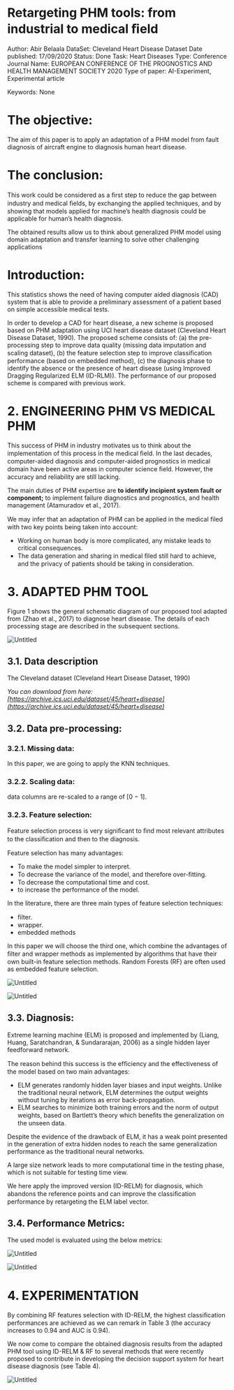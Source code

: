 # Retargeting PHM tools: from industrial to medical ﬁeld

Author: Abir Belaala
DataSet: Cleveland Heart Disease Dataset
Date published: 17/09/2020
Status: Done
Task: Heart Diseases
Type: Conference
Journal Name: EUROPEAN CONFERENCE OF THE PROGNOSTICS AND HEALTH MANAGEMENT SOCIETY 2020
Type of paper: AI-Experiment, Experimental article

Keywords: None

# The objective:

The aim of this paper is to apply an adaptation of a PHM model from fault diagnosis of aircraft engine to diagnosis human heart disease.

# The conclusion:

This work could be considered as a ﬁrst step to reduce the gap between industry and medical ﬁelds, by exchanging the applied techniques, and by  showing that models applied for machine’s health diagnosis could be applicable for human’s health diagnosis.

The obtained results allow us to think about generalized PHM model using domain adaptation and transfer learning to solve other challenging applications

# Introduction:

This statistics shows the need of having computer aided diagnosis (CAD) system that is able to provide a preliminary assessment of a patient based on simple accessible medical tests.

In order to develop a CAD for heart disease, a new scheme is proposed based on PHM adaptation using UCI heart disease dataset (Cleveland Heart Disease Dataset, 1990). The proposed scheme consists of: (a) the pre-processing step to improve data quality (missing data imputation and scaling dataset), (b) the feature selection step to improve classiﬁcation performance (based on embedded method), (c) the diagnosis phase to identify the absence or the presence of heart disease (using Improved Dragging Regularized ELM (ID-RLM)). The performance of our proposed scheme is compared with previous work.

# 2. ENGINEERING PHM VS MEDICAL PHM

This success of PHM in industry motivates us to think about the implementation of this process in the medical ﬁeld. In the last decades, computer-aided diagnosis and computer-aided prognostics in medical domain have been active areas in computer science ﬁeld. However, the accuracy and reliability are still lacking. 

The main duties of PHM expertise are **to identify incipient system fault or component;** to implement failure diagnostics and prognostics, and health management (Atamuradov et al., 2017).

We may infer that an adaptation of PHM can be applied in the medical ﬁled with two key points being taken into account:

- Working on human body is more complicated, any mistake leads to critical consequences.
- The data generation and sharing in medical ﬁled still hard to achieve, and the privacy of patients should be taking in consideration.

# 3. ADAPTED PHM TOOL

Figure 1 shows the general schematic diagram of our proposed tool adapted from (Zhao et al., 2017) to diagnose heart disease. The details of each processing stage are described in the subsequent sections.

![Untitled](Retargeting%20PHM%20tools%20from%20industrial%20to%20medical%20%EF%AC%81%2080f03b9067b94b1abda7b6e29942267b/Untitled.png)

## 3.1. Data description

The Cleveland dataset (Cleveland Heart Disease Dataset, 1990)

*You can download from here: [https://archive.ics.uci.edu/dataset/45/heart+disease](https://archive.ics.uci.edu/dataset/45/heart+disease)*

## 3.2. Data pre-processing:

### 3.2.1. Missing data:

In this paper, we are going to apply the KNN techniques.

### 3.2.2. Scaling data:

data columns are re-scaled to a range of [0 − 1].

### 3.2.3. Feature selection:

Feature selection process is very signiﬁcant to ﬁnd most relevant attributes to the classiﬁcation and then to the diagnosis.

Feature selection has many advantages:

- To make the model simpler to interpret.
- To decrease the variance of the model, and therefore over-ﬁtting.
- To decrease the computational time and cost.
- to increase the performance of the model.

In the literature, there are three main types of feature selection techniques:

- ﬁlter.
- wrapper.
- embedded methods

In this paper we will choose the third one, which combine the advantages of ﬁlter and wrapper methods as implemented by algorithms that have their own built-in feature selection methods. Random Forests (RF) are often used as embedded feature selection.

![Untitled](Retargeting%20PHM%20tools%20from%20industrial%20to%20medical%20%EF%AC%81%2080f03b9067b94b1abda7b6e29942267b/Untitled%201.png)

![Untitled](Retargeting%20PHM%20tools%20from%20industrial%20to%20medical%20%EF%AC%81%2080f03b9067b94b1abda7b6e29942267b/Untitled%202.png)

## 3.3. Diagnosis:

Extreme learning machine (ELM) is proposed and implemented by (Liang, Huang, Saratchandran, & Sundararajan, 2006) as a single hidden layer feedforward network. 

The reason behind this success is the efﬁciency and the effectiveness of the model based on two main advantages:

- ELM generates randomly hidden layer biases and input weights. Unlike the traditional neural network, ELM determines the output weights without tuning by iterations as error back-propagation.
- ELM searches to minimize both training errors and the norm of output weights, based on Bartlett’s theory which beneﬁts the generalization on the unseen data.

Despite the evidence of the drawback of ELM, it has a weak point presented in the generation of extra hidden nodes to reach the same generalization performance as the traditional neural networks.

A large size network leads to more computational time in the testing phase, which is not suitable for testing time view.

We here apply the improved version (ID-RELM) for diagnosis, which abandons the reference
points and can improve the classiﬁcation performance by retargeting the ELM label vector.

## 3.4. Performance Metrics:

The used model is evaluated using the below metrics:

![Untitled](Retargeting%20PHM%20tools%20from%20industrial%20to%20medical%20%EF%AC%81%2080f03b9067b94b1abda7b6e29942267b/Untitled%203.png)

![Untitled](Retargeting%20PHM%20tools%20from%20industrial%20to%20medical%20%EF%AC%81%2080f03b9067b94b1abda7b6e29942267b/Untitled%204.png)

# 4. EXPERIMENTATION

By combining RF features selection with ID-RELM, the highest classiﬁcation performances are achieved as we can remark in Table 3 (the accuracy increases to 0.94 and AUC is 0.94).

We now come to compare the obtained diagnosis results from the adapted PHM tool using ID-RELM & RF to several methods that were recently proposed to contribute in developing
the decision support system for heart disease diagnosis (see Table 4).

![Untitled](Retargeting%20PHM%20tools%20from%20industrial%20to%20medical%20%EF%AC%81%2080f03b9067b94b1abda7b6e29942267b/Untitled%205.png)